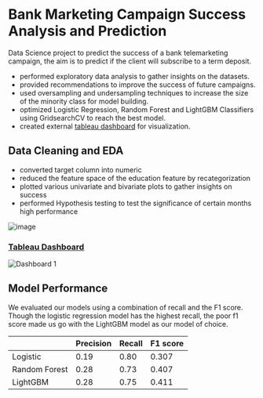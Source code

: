 # Bank Marketing Campaign Success Analysis and Prediction
Data Science project to predict the success of a bank telemarketing campaign, the aim is to predict if the client will subscribe to a term deposit.

- performed exploratory data analysis to gather insights on the datasets.
- provided recommendations to improve the success of future campaigns.
- used oversampling and undersampling techniques to increase the size of the minority class for model building.
- optimized Logistic Regression, Random Forest and LightGBM Classifiers using GridsearchCV to reach the best model.
- created external [tableau dashboard](https://public.tableau.com/views/BankTelelemarketingSuccessAnalysis/Dashboard1?:language=en-US&:display_count=n&:origin=viz_share_link) for visualization.

## Data Cleaning and EDA

- converted target column into numeric
- reduced the feature space of the education feature by recategorization
- plotted various univariate and bivariate plots to gather insights on success
- performed Hypothesis testing to test the significance of certain months high performance

![image](https://user-images.githubusercontent.com/57121852/213601225-53d33388-c831-4462-907d-bd7d0412ddd6.png)  
### [Tableau Dashboard](https://public.tableau.com/views/BankTelelemarketingSuccessAnalysis/Dashboard1?:language=en-US&:display_count=n&:origin=viz_share_link)
![Dashboard 1](https://user-images.githubusercontent.com/57121852/213937143-2f2a2748-65d3-4525-9a0e-ad629e869957.png)


## Model Performance
We evaluated our models using a combination of recall and the F1 score. Though the logistic regression model has the highest recall, the poor f1 score made us go with the LightGBM model as our model of choice.

|               	| Precision 	| Recall	| F1 score 	|
|---------------	|--------	|-----------	|----------	|
| Logistic      	| 0.19  	| 0.80     	| 0.307 	|
| Random Forest 	| 0.28   	| 0.73     	| 0.407   	|
| LightGBM      	|  0.28      	|    0.75       	|   0.411     	|

